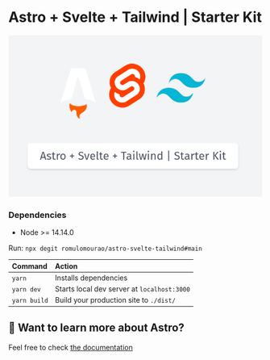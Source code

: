 # Astro + Svelte + Tailwind | Starter Kit

![](screenshot.png)
### Dependencies

- Node >= 14.14.0

Run: `npx degit romulomourao/astro-svelte-tailwind#main`

| Command         | Action                                      |
|:----------------|:--------------------------------------------|
| `yarn`   | Installs dependencies                       |
| `yarn dev`   | Starts local dev server at `localhost:3000` |
| `yarn build` | Build your production site to `./dist/`     |

## 👀 Want to learn more about Astro?

Feel free to check [the documentation](https://github.com/snowpackjs/astro)
